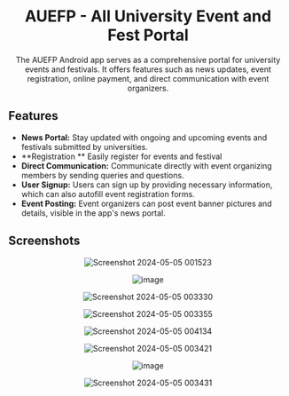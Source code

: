 <h1 align="center">AUEFP - All University Event and Fest Portal</h1>



<p align="center">The AUEFP Android app serves as a comprehensive portal for university events and festivals. It offers features such as news updates, event registration, online payment, and direct communication with event organizers.</p>

## Features

- **News Portal:** Stay updated with ongoing and upcoming events and festivals submitted by universities.
- **Registration ** Easily register for events and festival
- **Direct Communication:** Communicate directly with event organizing members by sending queries and questions.
- **User Signup:** Users can sign up by providing necessary information, which can also autofill event registration forms.
- **Event Posting:** Event organizers can post event banner pictures and details, visible in the app's news portal.

## Screenshots

<div align="center">
  <img src="https://github.com/zkarnob/AUEFP-ALL-UNIVERSITY-EVENT-AND-FEST-PORTAL/assets/100875589/1b381217-e8ec-43ff-bce2-d29305ba7aa5" alt="Screenshot 2024-05-05 001523">


![image](https://github.com/zkarnob/AUEFP-ALL-UNIVERSITY-EVENT-AND-FEST-PORTAL/assets/100875589/9bfd4dea-1cae-4d58-a01f-c292c598f63b)

![Screenshot 2024-05-05 003330](https://github.com/zkarnob/AUEFP-ALL-UNIVERSITY-EVENT-AND-FEST-PORTAL/assets/100875589/f8146bb9-7d4a-4775-b71b-f2d1106bd3c5)

![Screenshot 2024-05-05 003355](https://github.com/zkarnob/AUEFP-ALL-UNIVERSITY-EVENT-AND-FEST-PORTAL/assets/100875589/98b1d720-d331-4937-8a37-967c1fcf01ef)

![Screenshot 2024-05-05 004134](https://github.com/zkarnob/AUEFP-ALL-UNIVERSITY-EVENT-AND-FEST-PORTAL/assets/100875589/d675e59b-1d91-4896-aee1-777f080626b7)




![Screenshot 2024-05-05 003421](https://github.com/zkarnob/AUEFP-ALL-UNIVERSITY-EVENT-AND-FEST-PORTAL/assets/100875589/ae5532fd-e2a5-4c80-87ab-c00b0be1605d)

![image](https://github.com/zkarnob/AUEFP-ALL-UNIVERSITY-EVENT-AND-FEST-PORTAL/assets/100875589/db83bd29-8f9c-4d1b-bcb2-2ea24633344f)



![Screenshot 2024-05-05 003431](https://github.com/zkarnob/AUEFP-ALL-UNIVERSITY-EVENT-AND-FEST-PORTAL/assets/100875589/da21bc4e-8480-492e-8257-4e3f5f4322fd)

</div>



